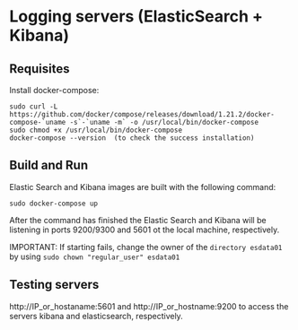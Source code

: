 # Logging servers (ElasticSearch + Kibana)

## Requisites

Install docker-compose:

```
sudo curl -L https://github.com/docker/compose/releases/download/1.21.2/docker-compose-`uname -s`-`uname -m` -o /usr/local/bin/docker-compose
sudo chmod +x /usr/local/bin/docker-compose
docker-compose --version  (to check the success installation)
```

## Build and Run

Elastic Search and Kibana images are built with the following command:

```
sudo docker-compose up
```

After the command has finished the Elastic Search and Kibana will be listening in ports 9200/9300 and 5601 ot the local machine, respectively.

IMPORTANT: If starting fails, change the owner of the `directory esdata01` by using `sudo chown "regular_user" esdata01`

## Testing servers

http://IP_or_hostaname:5601 and http://IP_or_hostname:9200 to access the servers kibana and elasticsearch, respectively. 
